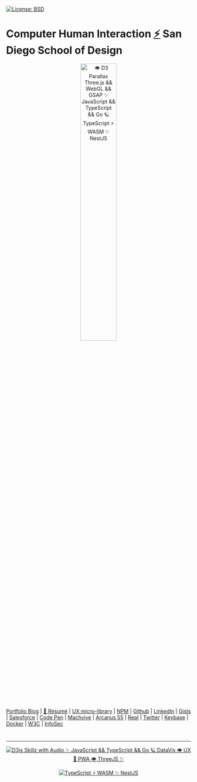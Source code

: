 [![License: BSD](https://badgen.net/badge/license/BSD/orange)](https://opensource.org/licenses/BSD-3-Clause)
# Computer Human Interaction [⚡](https://www.thescottkrause.com/categories/ux/) San Diego School of Design

<p align="center">
  <a target="_blank" href="https://neodigm.github.io/chi_capstone_prototype1/">
  <img src="https://neodigm.github.io/chi_capstone_prototype1/neodigm_mobile_app_invision_chi_capstone.png" title="🦄 AWS Amplify && GraphQL && TypeScript && Go  🍰" alt="👁️ D3 Parallax Three.js && WebGL && GSAP ✨ JavaScript && TypeScript && Go 🪐 TypeScript ⚡ WASM ✨ NestJS"
       style="width: 44%">
  </a>
</p>

#
[Portfolio Blog](https://thescottkrause.com/categories/ux/) |
[🚀 Résumé](https://thescottkrause.com/Arcanus_Scott_C_Krause_2022.pdf) |
[UX micro-library](https://thescottkrause.com/emerging_tech/neodigm55_ux_library/) |
[NPM](https://www.npmjs.com/~neodigm) |
[Github](https://github.com/neodigm) |
[LinkedIn](https://www.linkedin.com/in/neodigm55/) |
[Gists](https://gist.github.com/neodigm?direction=asc&sort=created) |
[Salesforce](https://trailblazer.me/id/skrause) |
[Code Pen](https://codepen.io/neodigm24) |
[Machvive](https://machvive.com/) |
[Arcanus 55](https://www.Arcanus55.com/?trusted55=A55PV2) |
[Repl](https://repl.it/@neodigm) |
[Twitter](https://twitter.com/neodigm24) |
[Keybase](https://keybase.io/neodigm) |
[Docker](https://hub.docker.com/u/neodigm) |
[W3C](https://www.w3.org/users/123844) |
[InfoSec](https://arcanus55.medium.com/offline-vs-cloud-password-managers-51b1fbebe301)
#
---
<p align="center">
  <a target="_blank" href="https://thescottkrause.com/d3_datavis_skills.html">
  <img src="https://repository-images.githubusercontent.com/178555357/2b6ad880-7aa0-11ea-8dde-63e70187e3e9" title="D3js Skillz with Audio ✨ JavaScript && TypeScript && Go 🪐 DataVis 👁️ UX 🍭 PWA 👁️ ThreeJS ✨">
  </a>
</p>

<p align="center">
	<a target="_blank" href="https://www.thescottkrause.com">
		<img src="https://neodigm.github.io/pan-fried-monkey-fisticuffs/thescottkrause_contact_card.png" title="TypeScript ⚡ WASM ✨ NestJS">
	</a>
</p>
